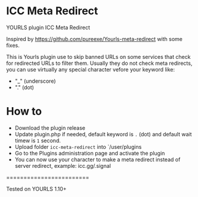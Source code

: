 # ICC Meta Redirect
YOURLS plugin ICC Meta Redirect

Inspired by https://github.com/pureexe/Yourls-meta-redirect with some fixes.

This is Yourls plugin use to skip banned URLs on some services that check for redirected URLs to filter them. Usually they do not check meta redirects, you can use virtually any special character vefore your keyword like:
* "_" (underscore)
* "." (dot)

How to
===================
* Download the plugin release
* Update plugin.php if needed, default keyword is `.` (dot) and default wait timew is `1` second.
* Upload folder `icc-meta-redirect` into `/user/plugins
* Go to the Plugins administration page and activate the plugin
* You can now use your character to make a meta redirect instead of server redirect, example: icc.gg/.signal

========================

Tested on YOURLS 1.10+
